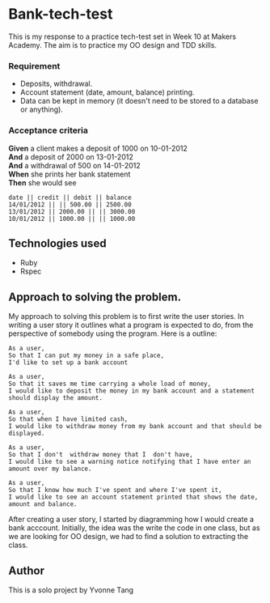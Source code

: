 # Bank-tech-test

This is my response to a practice tech-test set in Week 10 at Makers Academy. The aim is to practice my OO design and TDD skills.

### Requirement

* Deposits, withdrawal.
* Account statement (date, amount, balance) printing.
* Data can be kept in memory (it doesn't need to be stored to a database or anything).

### Acceptance criteria

**Given** a client makes a deposit of 1000 on 10-01-2012  
**And** a deposit of 2000 on 13-01-2012  
**And** a withdrawal of 500 on 14-01-2012  
**When** she prints her bank statement  
**Then** she would see

```
date || credit || debit || balance
14/01/2012 || || 500.00 || 2500.00
13/01/2012 || 2000.00 || || 3000.00
10/01/2012 || 1000.00 || || 1000.00
```

## Technologies used

 * Ruby
 * Rspec

## Approach to solving the problem.

My approach to solving this problem is to first write the user stories. In writing a user story it outlines what a program is expected to do, from the perspective of somebody using the program. Here is a outline:

```
As a user,
So that I can put my money in a safe place,
I'd like to set up a bank account

As a user,
So that it saves me time carrying a whole load of money,
I would like to deposit the money in my bank account and a statement should display the amount.

As a user,
So that when I have limited cash,
I would like to withdraw money from my bank account and that should be displayed.

As a user,
So that I don't  withdraw money that I  don't have,
I would like to see a warning notice notifying that I have enter an amount over my balance.

As a user,
So that I know how much I've spent and where I've spent it,
I would like to see an account statement printed that shows the date, amount and balance.

```

After creating a user story, I started by diagramming how I would create a bank acccount. Initially, the idea was the write the code in one class, but as we are looking for OO design, we had to find a solution to extracting the class.


## Author

This is a solo project by Yvonne Tang
